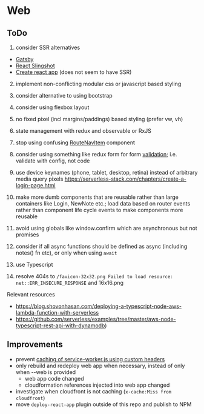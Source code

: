 # Web

## ToDo

1. consider SSR alternatives
  - [Gatsby](https://www.gatsbyjs.org/)
  - [React Slingshot](https://github.com/coryhouse/react-slingshot)
  - [Create react app](https://github.com/facebookincubator/create-react-app) (does not seem to have SSR)

2. implement non-conflicting modular css or javascript based styling

3. consider alternative to using bootstrap

4. consider using flexbox layout

5. no fixed pixel (incl margins/paddings) based styling (prefer vw, vh)

6. state management with redux and observable or RxJS

7. stop using confusing [RouteNavItem](https://github.com/AnomalyInnovations/serverless-stack-com/issues/35) component

8. consider using something like redux form for form [validation](https://serverless-stack.com/chapters/create-a-login-page.html); i.e. validate with config, not code

9. use device keynames (phone, tablet, desktop, retina) instead of arbitrary media query pixels https://serverless-stack.com/chapters/create-a-login-page.html

10. make more dumb components that are reusable rather than large containers like Login, NewNote etc.; load data based on router events rather than component life cycle events to make components more reusable

11. avoid using globals like window.confirm which are asynchronous but not promises

12. consider if all async functions should be defined as async (including notes() fn etc), or only when using `await`

13. use Typescript

14. resolve 404s to `/favicon-32x32.png Failed to load resource: net::ERR_INSECURE_RESPONSE` and 16x16.png

Relevant resources
- https://blog.shovonhasan.com/deploying-a-typescript-node-aws-lambda-function-with-serverless
- https://github.com/serverless/examples/tree/master/aws-node-typescript-rest-api-with-dynamodb)

## Improvements

- prevent [caching of service-worker.js using custom headers](https://github.com/facebookincubator/create-react-app/tree/master/packages/react-scripts/template#offline-first-considerations)
- only rebuild and redeploy web app when necessary, instead of only when --web is provided
  - web app code changed
  - cloudformation references injected into web app changed
- investigate when cloudfront is not caching (`x-cache:Miss from cloudfront`)
- move `deploy-react-app` plugin outside of this repo and publish to NPM